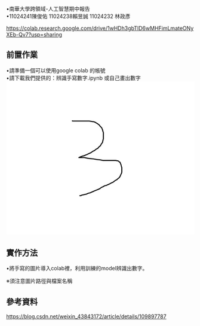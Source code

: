 •南華大學跨領域-人工智慧期中報告   
•11024241陳俊佑  11024238賴昱誠 11024232 林政彥

https://colab.research.google.com/drive/1wHDh3gbTID6wMHFimLmateONyXEb-Qv7?usp=sharing

## 前置作業
•請準備一個可以使用google colab 的帳號   
•請下載我們提供的：辨識手寫數字.ipynb   或自己畫出數字
![image](https://github.com/xUOUx/middleexam/blob/main/num.jpg)

## 實作方法   
•將手寫的圖片導入colab裡，利用訓練的model辨識出數字。    

※須注意圖片路徑與檔案名稱  
## 參考資料
https://blog.csdn.net/weixin_43843172/article/details/109897787
